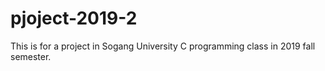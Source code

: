 # pjoject-2019-2
This is for a project in Sogang University C programming class in 2019 fall semester.
